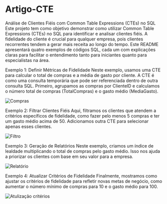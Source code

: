 # Artigo-CTE
Análise de Clientes Fiéis com Common Table Expressions (CTEs) no SQL
Este projeto tem como objetivo demonstrar como utilizar Common Table Expressions (CTEs) no SQL para identificar e analisar clientes fiéis. A fidelidade do cliente é crucial para qualquer empresa, pois clientes recorrentes tendem a gerar mais receita ao longo do tempo. Este README apresentará quatro exemplos de códigos SQL, cada um com explicações claras para facilitar o entendimento tanto para iniciantes quanto para especialistas na área.

Exemplo 1: Definir Métricas de Fidelidade
Neste exemplo, usamos uma CTE para calcular o total de compras e a média de gasto por cliente. A CTE é como uma consulta temporária que pode ser referenciada dentro de outra consulta SQL. Primeiro, agrupamos as compras por ClienteID e calculamos o número total de compras (TotalCompras) e o gasto médio (MediaGasto).

![Compras](https://github.com/user-attachments/assets/56c4e93b-4036-468d-a476-deaa8964035f)


Exemplo 2: Filtrar Clientes Fiéis
Aqui, filtramos os clientes que atendem a critérios específicos de fidelidade, como fazer pelo menos 5 compras e ter um gasto médio acima de 50. Adicionamos outra CTE para selecionar apenas esses clientes.

![Filtro](https://github.com/user-attachments/assets/ab6b8b05-3416-4d81-96c8-c6242a9d600a)


Exemplo 3: Geração de Relatórios
Neste exemplo, criamos um índice de lealdade multiplicando o total de compras pelo gasto médio. Isso nos ajuda a priorizar os clientes com base em seu valor para a empresa.

![Relatório](https://github.com/user-attachments/assets/73f48124-e6e2-43b0-bffd-6ec546f89baf)


Exemplo 4: Atualizar Critérios de Fidelidade
Finalmente, mostramos como ajustar os critérios de fidelidade para refletir novas metas de negócio, como aumentar o número mínimo de compras para 10 e o gasto médio para 100.

![Atulização critérios](https://github.com/user-attachments/assets/0dd63ecb-898e-4be0-ac51-e37603e3e500)

